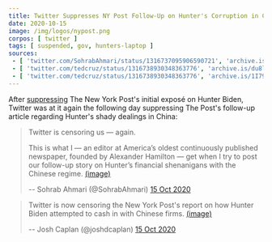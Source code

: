 ```yaml
---
title: Twitter Suppresses NY Post Follow-Up on Hunter's Corruption in China
date: 2020-10-15
image: /img/logos/nypost.png
corpos: [ twitter ]
tags: [ suspended, gov, hunters-laptop ]
sources:
 - [ 'twitter.com/SohrabAhmari/status/1316737095906590721', 'archive.is/cstkO' ]
 - [ 'twitter.com/tedcruz/status/1316738930348363776', 'archive.is/du8lv' ]
 - [ 'twitter.com/tedcruz/status/1316738930348363776', 'archive.is/1I79w' ]
---
```


After [suppressing](/e/facebook-twitter-suppress-nypost-hunter-expose/)
The New York Post's initial exposé on Hunter Biden, Twitter was at it again the
following day suppressing The Post's follow-up article regarding Hunter's shady
dealings in China:

> Twitter is censoring us — again.
>
> This is what I — an editor at America’s oldest continuously published
> newspaper, founded by Alexander Hamilton — get when I try to post our
> follow-up story on Hunter’s financial shenanigans with the Chinese regime.
> [(image)](screenshot.jpg)
>
> -- Sohrab Ahmari (@SohrabAhmari) [15 Oct 2020](https://archive.is/cstkO)

> Twitter is now censoring the New York Post's report on how Hunter Biden
> attempted to cash in with Chinese firms.
> [(image)](screenshot1.jpg)
>
> -- Josh Caplan (@joshdcaplan) [15 Oct 2020](https://archive.is/1I79w)
